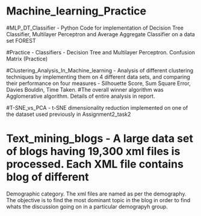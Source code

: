 # Machine_learning_Practice

#MLP_DT_Classifier - Python Code for implementation of Decision Tree Classifier, Multilayer Perceptron and Average Aggregate Classifier on a data set FOREST

#Practice - Classifiers - Decision Tree and Multilayer Perceptron. Confusion Matrix (Practice) 

#Clustering_Analysis_In_Machine_learning - Analysis of different clustering techniques by implementing them on 4 different data sets, and comparing their performance on four measures - Silhouette Score, Sum Square Error, Davies Bouldin, Time Taken.
#The overall winner algorithm was Agglomerative algorithm. Details of entire analysis in report.

#T-SNE_vs_PCA - t-SNE dimensionality reduction implemented on one of the dataset used previously in Assignment2_task2

# Text_mining_blogs - A large data set of blogs having 19,300 xml files is processed. Each XML file contains blog of different
  Demographic category. The xml files are named as per the demography. The objective is to find the most dominant topic in the blog in order to find whats the discussion going on in
  a particular demograpyh group.